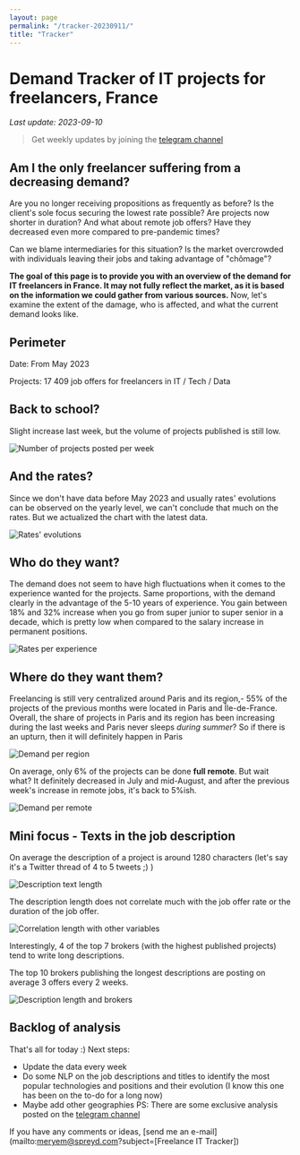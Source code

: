 ```yaml
---
layout: page
permalink: "/tracker-20230911/"
title: "Tracker"
---
```

# Demand Tracker of IT projects for freelancers, France
*Last update: 2023-09-10*
> Get weekly updates by joining the [telegram
> channel](https://t.me/+3y9PJaF335UxYTg0)

## Am I the only freelancer suffering from a decreasing demand?

Are you no longer receiving propositions as frequently as before? 
Is the client's sole focus securing the lowest rate possible?
Are projects now shorter in duration?
And what about remote job offers? Have they decreased even more compared to pre-pandemic times? 

Can we blame intermediaries for this situation? 
Is the market overcrowded with individuals leaving their jobs and taking advantage of "chômage"?

**The goal of this page is to provide you with an overview of the demand for IT freelancers in France. It may not fully reflect the market, as it is based on the information we could gather from various sources.**
Now, let's examine the extent of the damage, who is affected, and what the current demand looks like.

## Perimeter
Date: From May 2023

Projects: 17 409 job offers for freelancers in IT / Tech / Data

## Back to school?
Slight increase last week, but the volume of projects published is still low.

![Number of projects posted per week](/nbmissions_week_20230911.png)

## And the rates?
Since we don't have data before May 2023 and usually rates' evolutions can be observed on the yearly level, we can't conclude that much on the rates. But we actualized the chart with the latest data.

![Rates' evolutions](/rates_week_20230911.png)


## Who do they want?
The demand does not seem to have high fluctuations when it comes to the experience wanted for the projects.
Same proportions, with the demand clearly in the advantage of the 5-10 years of experience.
You gain between 18% and 32% increase when you go from super junior to super senior in a decade, which is pretty low when compared to the salary increase in permanent positions.

![Rates per experience](/rates_exp_20230821.png)

## Where do they want them?
Freelancing is still very centralized around Paris and its region,- 55% of the projects of the previous months were located in Paris and Île-de-France.
Overall, the share of projects in Paris and its region has been increasing during the last weeks and Paris never sleeps *during summer*?
So if there is an upturn, then it will definitely happen in Paris

![Demand per region](/nbmissions_location_20230911.png)

On average, only 6% of the projects can be done **full remote**. But wait what? It definitely decreased in July and mid-August, and after the previous week's increase in remote jobs, it's back to 5%ish.

![Demand per remote](/nbmissions_remote_20230911.png)

## Mini focus - Texts in the job description

On average the description of a project is around 1280 characters (let's say it's a Twitter thread of 4 to 5 tweets ;) )

![Description text length](/description_length.png)

The description length does not correlate much with the job offer rate or the duration of the job offer.

![Correlation length with other variables](/description_length_correlation.png)

Interestingly, 4 of the top 7 brokers (with the highest published projects) tend to write long descriptions.

The top 10 brokers publishing the longest descriptions are posting on average 3 offers every 2 weeks.

![Description length and brokers](/description_length_brokers.png)

## Backlog of analysis
That's all for today :)
Next steps: 
- Update the data every week
- Do some NLP on the job descriptions and titles to identify the most popular technologies and positions and their evolution (I know this one has been on the to-do for a long now)
- Maybe add other geographies
PS: There are some exclusive analysis posted on the [telegram channel](https://t.me/+3y9PJaF335UxYTg0)

If you have any comments or ideas, [send me an e-mail](mailto:meryem@spreyd.com?subject=[Freelance IT Tracker])
